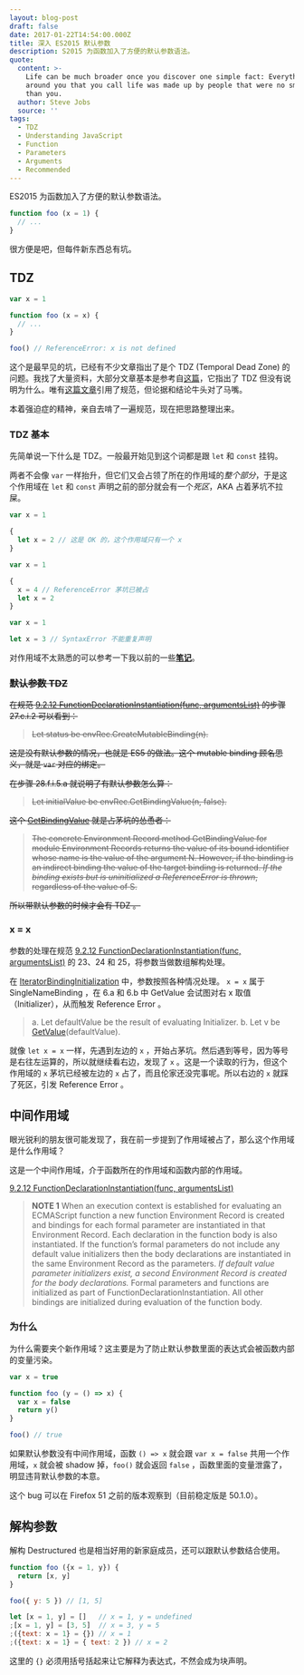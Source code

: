 ```yaml
---
layout: blog-post
draft: false
date: 2017-01-22T14:54:00.000Z
title: 深入 ES2015 默认参数
description: S2015 为函数加入了方便的默认参数语法。
quote:
  content: >-
    Life can be much broader once you discover one simple fact: Everything
    around you that you call life was made up by people that were no smarter
    than you.
  author: Steve Jobs
  source: ''
tags:
  - TDZ
  - Understanding JavaScript
  - Function
  - Parameters
  - Arguments
  - Recommended
---
```


ES2015 为函数加入了方便的默认参数语法。

```javascript
function foo (x = 1) {
  // ...
}
```

很方便是吧，但每件新东西总有坑。


## TDZ

```javascript
var x = 1

function foo (x = x) {
  // ...
}

foo() // ReferenceError: x is not defined
```

这个是最早见的坑，已经有不少文章指出了是个 TDZ (Temporal Dead Zone) 的问题。我找了大量资料，大部分文章基本是参考自[这篇](http://dmitrysoshnikov.com/ecmascript/es6-notes-default-values-of-parameters/comment-page-1/#tdz-temporal-dead-zone-for-parameters)，它指出了 TDZ 但没有说明为什么。唯有[这篇文章](http://code.wileam.com/default-value-n-params-env/)引用了规范，但论据和结论牛头对了马嘴。

本着强迫症的精神，亲自去啃了一遍规范，现在把思路整理出来。

### TDZ 基本

先简单说一下什么是 TDZ。一般最开始见到这个词都是跟 `let` 和 `const` 挂钩。

两者不会像 `var` 一样抬升，但它们又会占领了所在的作用域的*整个部分*，于是这个作用域在 `let` 和 `const` 声明之前的部分就会有一个*死区*，AKA 占着茅坑不拉屎。

```javascript
var x = 1

{
  let x = 2 // 这是 OK 的，这个作用域只有一个 x
}
```

```javascript
var x = 1

{
  x = 4 // ReferenceError 茅坑已被占
  let x = 2
}
```

```javascript
var x = 1

let x = 3 // SyntaxError 不能重复声明
```

对作用域不太熟悉的可以参考一下我以前的一些[**笔记**](https://blog.crimx.com/tags/Scope/)。

### ~~默认参数 TDZ~~

~~在规范 [9.2.12 FunctionDeclarationInstantiation(func, argumentsList)](http://www.ecma-international.org/ecma-262/6.0/#sec-functiondeclarationinstantiation) 的步骤 27.c.i.2 可以看到：~~

> ~~Let status be envRec.CreateMutableBinding(n).~~

~~这是没有默认参数的情况，也就是 ES5 的做法。这个 mutable binding 顾名思义，就是 `var` 对应的绑定。~~

~~在步骤 28.f.i.5.a 就说明了有默认参数怎么算：~~

> ~~Let initialValue be envRec.GetBindingValue(n, false).~~

~~这个 [GetBindingValue](http://www.ecma-international.org/ecma-262/6.0/#sec-module-environment-records-getbindingvalue-n-s) 就是占茅坑的怂恿者：~~

> ~~The concrete Environment Record method GetBindingValue for module Environment Records returns the value of its bound identifier whose name is the value of the argument N. However, if the binding is an indirect binding the value of the target binding is returned. *If the binding exists but is uninitialized a ReferenceError is thrown*, regardless of the value of S.~~

~~所以带默认参数的时候才会有 TDZ 。~~

### x = x

参数的处理在规范 [9.2.12 FunctionDeclarationInstantiation(func, argumentsList)](http://www.ecma-international.org/ecma-262/6.0/#sec-functiondeclarationinstantiation) 的 23、24 和 25，将参数当做数组解构处理。

在 [IteratorBindingInitialization](http://www.ecma-international.org/ecma-262/6.0/#sec-destructuring-binding-patterns-runtime-semantics-iteratorbindinginitialization) 中，参数按照各种情况处理。 `x = x` 属于 SingleNameBinding ，在 6.a 和 6.b 中 GetValue 会试图对右 x 取值（Initializer），从而触发 Reference Error 。

> a. Let defaultValue be the result of evaluating Initializer.
> b. Let v be [GetValue](http://www.ecma-international.org/ecma-262/6.0/#sec-getvalue)(defaultValue).

就像 `let x = x` 一样，先遇到左边的 `x` ，开始占茅坑。然后遇到等号，因为等号是右往左运算的，所以就继续看右边，发现了 `x` 。这是一个读取的行为，但这个作用域的 `x` 茅坑已经被左边的 `x` 占了，而且伦家还没完事呢。所以右边的 `x` 就踩了死区，引发 Reference Error 。

## 中间作用域

眼光锐利的朋友很可能发现了，我在前一步提到了作用域被占了，那么这个作用域是什么作用域？

这是一个中间作用域，介于函数所在的作用域和函数内部的作用域。

[9.2.12 FunctionDeclarationInstantiation(func, argumentsList)](http://www.ecma-international.org/ecma-262/6.0/#sec-functiondeclarationinstantiation)

> **NOTE 1** When an execution context is established for evaluating an ECMAScript function a new function Environment Record is created and bindings for each formal parameter are instantiated in that Environment Record. Each declaration in the function body is also instantiated. If the function’s formal parameters do not include any default value initializers then the body declarations are instantiated in the same Environment Record as the parameters. *If default value parameter initializers exist, a second Environment Record is created for the body declarations.* Formal parameters and functions are initialized as part of FunctionDeclarationInstantiation. All other bindings are initialized during evaluation of the function body.

### 为什么

为什么需要夹个新作用域？这主要是为了防止默认参数里面的表达式会被函数内部的变量污染。

```javascript
var x = true

function foo (y = () => x) {
  var x = false
  return y()
}

foo() // true
```

如果默认参数没有中间作用域，函数 `() => x` 就会跟 `var x = false` 共用一个作用域，`x` 就会被 shadow 掉，`foo()` 就会返回 `false` ，函数里面的变量泄露了，明显违背默认参数的本意。

这个 bug 可以在 Firefox 51 之前的版本观察到（目前稳定版是 50.1.0）。

## 解构参数

解构 Destructured 也是相当好用的新家庭成员，还可以跟默认参数结合使用。

```javascript
function foo ({x = 1, y}) {
  return [x, y]
}

foo({ y: 5 }) // [1, 5]
```

```javascript
let [x = 1, y] = []   // x = 1, y = undefined
;[x = 1, y] = [3, 5]  // x = 3, y = 5
;({text: x = 1} = {}) // x = 1
;({text: x = 1} = { text: 2 }) // x = 2
```

这里的 `{}` 必须用括号括起来让它解释为表达式，不然会成为块声明。

